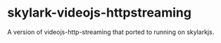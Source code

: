# skylark-videojs-httpstreaming
A version of videojs-http-streaming that ported to running on skylarkjs.
